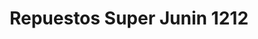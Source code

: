 ---
title: "Repuestos Super Junin 1212"
url: /caracas/repuestos-super-junin-1212/
shop: piezas de automóviles
---